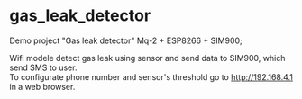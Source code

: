 # gas_leak_detector

Demo project "Gas leak detector"
Mq-2 + ESP8266 + SIM900;

Wifi modele detect gas leak using sensor and send data to SIM900, which send SMS to user.  
To configurate phone number and sensor's threshold go to http://192.168.4.1 in a web browser.
